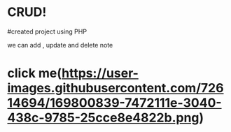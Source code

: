 # CRUD!
#created project using PHP

 we can add , update and delete note
# click me(https://user-images.githubusercontent.com/72614694/169800839-7472111e-3040-438c-9785-25cce8e4822b.png)
